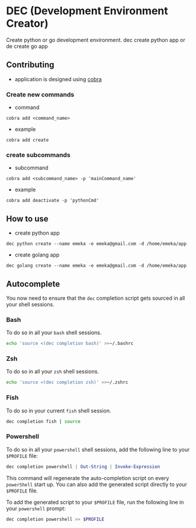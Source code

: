 # DEC (Development Environment Creator)
Create python or go development environment.
dec create python app or de create go app

## Contributing
* application is designed using [cobra](https://www.linode.com/docs/guides/using-cobra/)

### Create new commands
* command
```
cobra add <command_name>
```
* example
```
cobra add create
```

### create subcommands
* subcommand
```
cobra add <subcommand_name> -p 'mainCommand_name'
```
* example
```
cobra add deactivate -p 'pythonCmd'
```

## How to use
* create python app
```
dec python create --name emeka -e emeka@gmail.com -d /home/emeka/app
```
* create golang app
```
dec golang create --name emeka -e emeka@gmail.com -d /home/emeka/app
```

## Autocomplete
You now need to ensure that the `dec` completion script gets sourced in all your shell sessions.

### Bash
To do so in all your `bash` shell sessions.
```bash
echo 'source <(dec completion bash)' >>~/.bashrc
```

### Zsh
To do so in all your `zsh` shell sessions.
```zsh
echo 'source <(dec completion zsh)' >>~/.zshrc
```

### Fish
To do so in your current `fish` shell session.
```bash
dec completion fish | source
```

### Powershell
To do so in all your `powershell` shell sessions, add the following line to your `$PROFILE` file:

```powershell
dec completion powershell | Out-String | Invoke-Expression
```

This command will regenerate the auto-completion script on every `powerShell` start up. You can also add the generated script directly to your `$PROFILE` file.

To add the generated script to your `$PROFILE` file, run the following line in your `powershell` prompt:
```powershell
dec completion powershell >> $PROFILE
```
